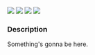 [![](https://img.shields.io/badge/release-v0.6.0-informational.svg)](https://github.com/Paveloom/C2/releases/tag/v0.6.0) [![](https://img.shields.io/badge/powered%20by-celerite-critical.svg)](https://github.com/dfm/celerite/) [![](https://img.shields.io/badge/powered%20by-george-critical.svg)](https://github.com/dfm/george/) [![](https://img.shields.io/badge/powered%20by-emcee-critical.svg)](https://github.com/dfm/emcee/) 

### Description

Something's gonna be here.